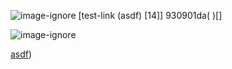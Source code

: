 ![image-ignore](ignore-2)
[test-link (asdf)
[14]]
930901da( )[]

![image-ignore](ignore-2)

[](kljasdf)

[asdf](30jasdf))